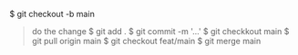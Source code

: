 $ git checkout -b main
> do the change
$ git add .
$ git commit -m '...'
$ git checkkout main
$ git pull origin main
$ git checkout feat/main
$ git merge main

